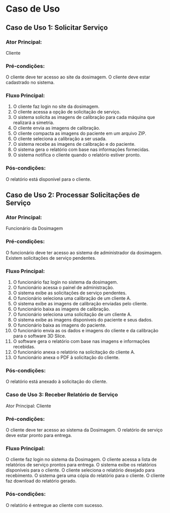 # Caso de Uso

## Caso de Uso 1: Solicitar Serviço

### Ator Principal: 
Cliente

### Pré-condições:
O cliente deve ter acesso ao site da dosimagem.
O cliente deve estar cadastrado no sistema.

### Fluxo Principal:
1. O cliente faz login no site da dosimagem.
2. O cliente acessa a opção de solicitação de serviço.
3. O sistema solicita as imagens de calibração para cada máquina que realizará a simetria.
4. O cliente envia as imagens de calibração.
5. O cliente compacta as imagens do paciente em um arquivo ZIP.
6. O cliente seleciona a calibração a ser usada.
7. O sistema recebe as imagens de calibração e do paciente.
8. O sistema gera o relatório com base nas informações fornecidas.
9. O sistema notifica o cliente quando o relatório estiver pronto.

### Pós-condições:
O relatório está disponível para o cliente.

## Caso de Uso 2: Processar Solicitações de Serviço

### Ator Principal: 
Funcionário da Dosimagem

### Pré-condições:
O funcionário deve ter acesso ao sistema de administrador da dosimagem.
Existem solicitações de serviço pendentes.

### Fluxo Principal:
1. O funcionário faz login no sistema da dosimagem.
2. O funcionário acessa o painel de administração.
3. O sistema exibe as solicitações de serviço pendentes.
4. O funcionário seleciona uma calibração de um cliente A.
5. O sistema exibe as imagens de calibração enviadas pelo cliente.
6. O funcionário baixa as imagens de calibração.
7. O funcionário seleciona uma solicitação de um cliente A.
8. O sistema exibe as imagens disponiveis do paciente e seus dados.
9. O funcionário baixa as imagens do paciente.
10. O funcionário envia as os dados e imagens do cliente e da calibração para o software 3D Slice.
11. O software gera o relatório com base nas imagens e informações recebidas.
12. O funcionário anexa o relatório na solicitação do cliente A.
13. O funcionário anexa o PDF à solicitação do cliente.

### Pós-condições:
O relatório está anexado à solicitação do cliente.

### Caso de Uso 3: Receber Relatório de Serviço
Ator Principal:
Cliente

### Pré-condições:
O cliente deve ter acesso ao sistema da Dosimagem. O relatório de serviço deve estar pronto para entrega.

### Fluxo Principal:
O cliente faz login no sistema da Dosimagem.
O cliente acessa a lista de relatórios de serviço prontos para entrega.
O sistema exibe os relatórios disponíveis para o cliente.
O cliente seleciona o relatório desejado para recebimento.
O sistema gera uma cópia do relatório para o cliente.
O cliente faz download do relatório gerado.

### Pós-condições:
O relatório é entregue ao cliente com sucesso.
